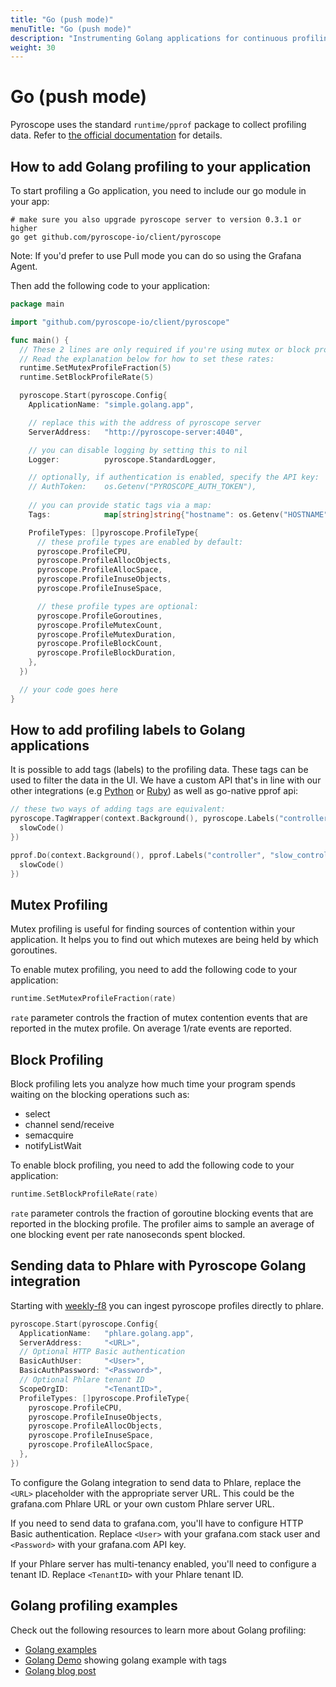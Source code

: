 ```yaml
---
title: "Go (push mode)"
menuTitle: "Go (push mode)"
description: "Instrumenting Golang applications for continuous profiling"
weight: 30
---
```


# Go (push mode)

Pyroscope uses the standard `runtime/pprof` package to collect profiling data. Refer to
[the official documentation](https://golang.org/doc/diagnostics#profiling) for details.

## How to add Golang profiling to your application

To start profiling a Go application, you need to include our go module in your app:
```
# make sure you also upgrade pyroscope server to version 0.3.1 or higher
go get github.com/pyroscope-io/client/pyroscope
```

Note: If you'd prefer to use Pull mode you can do so using the Grafana Agent.

Then add the following code to your application:

```go
package main

import "github.com/pyroscope-io/client/pyroscope"

func main() {
  // These 2 lines are only required if you're using mutex or block profiling
  // Read the explanation below for how to set these rates:
  runtime.SetMutexProfileFraction(5)
  runtime.SetBlockProfileRate(5)

  pyroscope.Start(pyroscope.Config{
    ApplicationName: "simple.golang.app",

    // replace this with the address of pyroscope server
    ServerAddress:   "http://pyroscope-server:4040",

    // you can disable logging by setting this to nil
    Logger:          pyroscope.StandardLogger,

    // optionally, if authentication is enabled, specify the API key:
    // AuthToken:    os.Getenv("PYROSCOPE_AUTH_TOKEN"),
    
    // you can provide static tags via a map:
    Tags:            map[string]string{"hostname": os.Getenv("HOSTNAME")},

    ProfileTypes: []pyroscope.ProfileType{
      // these profile types are enabled by default:
      pyroscope.ProfileCPU,
      pyroscope.ProfileAllocObjects,
      pyroscope.ProfileAllocSpace,
      pyroscope.ProfileInuseObjects,
      pyroscope.ProfileInuseSpace,

      // these profile types are optional:
      pyroscope.ProfileGoroutines,
      pyroscope.ProfileMutexCount,
      pyroscope.ProfileMutexDuration,
      pyroscope.ProfileBlockCount,
      pyroscope.ProfileBlockDuration,
    },
  })

  // your code goes here
}
```

## How to add profiling labels to Golang applications

It is possible to add tags (labels) to the profiling data. These tags can be used to filter the data in the UI. We have a custom API that's in line with our other integrations (e.g [Python](/docs/python) or [Ruby](/docs/ruby)) as well as go-native pprof api:

```go
// these two ways of adding tags are equivalent:
pyroscope.TagWrapper(context.Background(), pyroscope.Labels("controller", "slow_controller"), func(c context.Context) {
  slowCode()
})

pprof.Do(context.Background(), pprof.Labels("controller", "slow_controller"), func(c context.Context) {
  slowCode()
})
```

## Mutex Profiling

Mutex profiling is useful for finding sources of contention within your application. It helps you to find out which mutexes are being held by which goroutines.

To enable mutex profiling, you need to add the following code to your application:
```go
runtime.SetMutexProfileFraction(rate)
```

`rate` parameter controls the fraction of mutex contention events that are reported in the mutex profile. On average 1/rate events are reported.

## Block Profiling

Block profiling lets you analyze how much time your program spends waiting on the blocking operations such as:
* select
* channel send/receive
* semacquire
* notifyListWait

To enable block profiling, you need to add the following code to your application:
```go
runtime.SetBlockProfileRate(rate)
```

`rate` parameter controls the fraction of goroutine blocking events that are reported in the blocking profile. The profiler aims to sample an average of one blocking event per rate nanoseconds spent blocked.

## Sending data to Phlare with Pyroscope Golang integration

Starting with [weekly-f8](https://hub.docker.com/r/grafana/phlare/tags) you can ingest pyroscope profiles directly to phlare.

```go
pyroscope.Start(pyroscope.Config{
  ApplicationName:   "phlare.golang.app",
  ServerAddress:     "<URL>",
  // Optional HTTP Basic authentication
  BasicAuthUser:     "<User>",
  BasicAuthPassword: "<Password>",
  // Optional Phlare tenant ID
  ScopeOrgID:        "<TenantID>",
  ProfileTypes: []pyroscope.ProfileType{
    pyroscope.ProfileCPU,
    pyroscope.ProfileInuseObjects,
    pyroscope.ProfileAllocObjects,
    pyroscope.ProfileInuseSpace,
    pyroscope.ProfileAllocSpace,
  },
})
```

To configure the Golang integration to send data to Phlare, replace the `<URL>` placeholder with the appropriate server URL. This could be the grafana.com Phlare URL or your own custom Phlare server URL.

If you need to send data to grafana.com, you'll have to configure HTTP Basic authentication. Replace `<User>` with your grafana.com stack user and `<Password>` with your grafana.com API key.

If your Phlare server has multi-tenancy enabled, you'll need to configure a tenant ID. Replace `<TenantID>` with your Phlare tenant ID.


## Golang profiling examples

Check out the following resources to learn more about Golang profiling:
- [Golang examples](https://github.com/pyroscope-io/pyroscope/tree/main/examples/golang-push)
- [Golang Demo](https://demo.pyroscope.io/?query=rideshare-app-golang.cpu%7B%7D) showing golang example with tags
- [Golang blog post](https://pyroscope.io/blog/profiling-go-apps-with-pyroscope)
